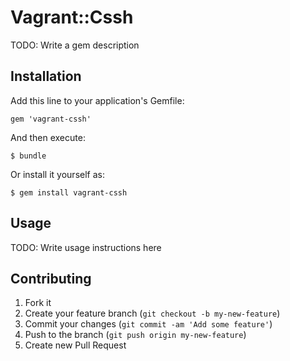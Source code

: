 # Vagrant::Cssh

TODO: Write a gem description

## Installation

Add this line to your application's Gemfile:

    gem 'vagrant-cssh'

And then execute:

    $ bundle

Or install it yourself as:

    $ gem install vagrant-cssh

## Usage

TODO: Write usage instructions here

## Contributing

1. Fork it
2. Create your feature branch (`git checkout -b my-new-feature`)
3. Commit your changes (`git commit -am 'Add some feature'`)
4. Push to the branch (`git push origin my-new-feature`)
5. Create new Pull Request
